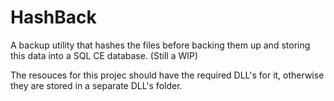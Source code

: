 # HashBack
A backup utility that hashes the files before backing them up and storing this data into a SQL CE database. (Still a WIP)

The resouces for this projec should have the required DLL's for it, otherwise they are stored in a separate DLL's folder.
